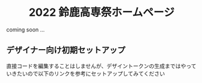 <h1 align="center">
  2022 鈴鹿高専祭ホームページ
</h1>

coming soon ...


<h2>デザイナー向け初期セットアップ</h2>
直接コードを編集することはしませんが、デザイントークンの生成まではやっていきたいので以下のリンクを参考にセットアップしてみてください
